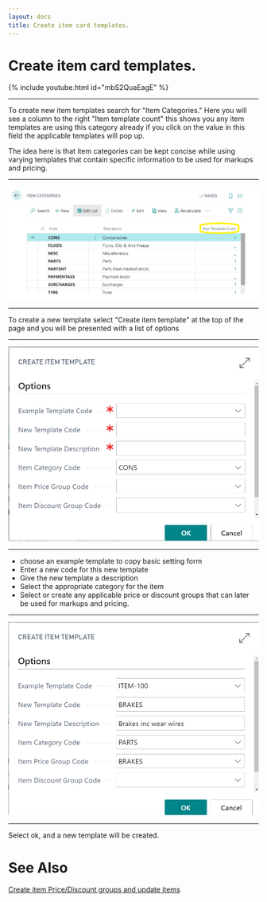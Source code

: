 ```yaml
---
layout: docs
title: Create item card templates.
---
```


#   Create item card templates.

{% include youtube.html id="mbS2QuaEagE" %}

---

To create new item templates search for "Item Categories." 
Here you will see a column to the right "Item template count" this shows you any item templates are using this category already if you click on the value in this field the applicable templates will pop up. 

The idea here is that item categories can be kept concise while using varying templates that contain specific information to be used for markups and pricing.

---

![](media/item-categories.png)

---


To create a new template select "Create item template" at the top of the page and you will be presented with a list of options 


---

![](media/create-item-template.png)

---

- choose an example template to copy basic setting form 
- Enter a new code for this new template 
- Give the new template a description 
- Select the appropriate category for the item
- Select or create any applicable price or discount groups that can later be used for markups and pricing.

---

![](media/create-item-template-filled.png)

---

Select ok, and a new template will be created. 

 #   See Also 

 [Create item Price/Discount groups and update items](/docs/item-price-discount-groups.html "Create item Price/Discount groups and update items") 
